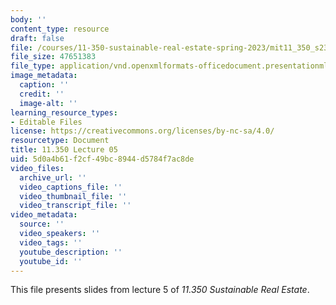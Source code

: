 ```yaml
---
body: ''
content_type: resource
draft: false
file: /courses/11-350-sustainable-real-estate-spring-2023/mit11_350_s23_lec05.pptx
file_size: 47651383
file_type: application/vnd.openxmlformats-officedocument.presentationml.presentation
image_metadata:
  caption: ''
  credit: ''
  image-alt: ''
learning_resource_types:
- Editable Files
license: https://creativecommons.org/licenses/by-nc-sa/4.0/
resourcetype: Document
title: 11.350 Lecture 05
uid: 5d0a4b61-f2cf-49bc-8944-d5784f7ac8de
video_files:
  archive_url: ''
  video_captions_file: ''
  video_thumbnail_file: ''
  video_transcript_file: ''
video_metadata:
  source: ''
  video_speakers: ''
  video_tags: ''
  youtube_description: ''
  youtube_id: ''
---
```

This file presents slides from lecture 5 of *11.350 Sustainable Real Estate*.